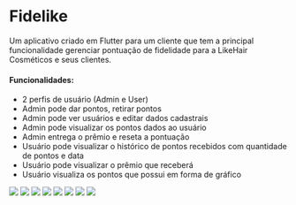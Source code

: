 # Fidelike

Um aplicativo criado em Flutter para um cliente que tem a principal funcionalidade gerenciar pontuação de fidelidade para a LikeHair Cosméticos e seus clientes.

#### Funcionalidades:
* 2 perfis de usuário (Admin e User)
* Admin pode dar pontos, retirar pontos
* Admin pode ver usuários e editar dados cadastrais
* Admin pode visualizar os pontos dados ao usuário
* Admin entrega o prêmio e reseta a pontuação
* Usuário pode visualizar o histórico de pontos recebidos com quantidade de pontos e data
* Usuário pode visualizar o prêmio que receberá
* Usuário visualiza os pontos que possui em forma de gráfico

<img src="./imagens/android/fidelike/login.png"/>
<img src="./imagens/android/fidelike/dashboard_cliente.png"/>
<img src="./imagens/android/fidelike/cliente_recebe_premio.png"/>
<img src="./imagens/android/fidelike/modal_produto.png"/>
<img src="./imagens/android/fidelike/print_formulario.png"/>
<img src="./imagens/android/fidelike/print_adicionar_pontos.png"/>
<img src="./imagens/android/fidelike/print_listagem_cliente.png"/>
<img src="./imagens/android/fidelike/cliente_recebe_premio.png"/>

